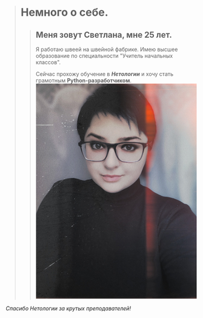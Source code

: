 > # Немного о себе.
>> ## Меня зовут Светлана, мне 25 лет.
>> Я работаю швеей на швейной фабрике. Имею высшее образование по специальности "Учитель начальных классов".
>>
>> Сейчас прохожу обучение в ***Нетологии*** и хочу стать грамотным **Python-разработчиком**.
> ![Alt text](image-1.png)

 *Спасибо Нетологии за крутых преподавателей!*